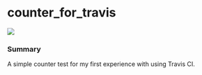 # counter_for_travis

<img src='https://travis-ci.org/kgentner/counter_for_travis.svg?branch=master'></img>

### Summary
A simple counter test for my first experience with using Travis CI.


